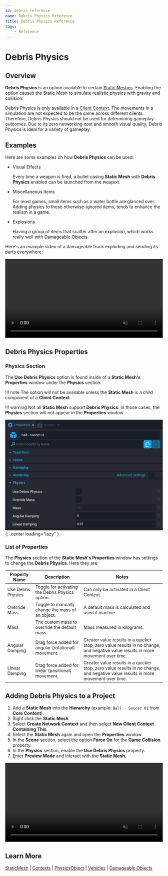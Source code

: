 ```yaml
---
id: debris_reference
name: Debris Physics Reference
title: Debris Physics Reference
tags:
    - Reference
---
```


# Debris Physics

## Overview

**Debris Physics** is an option available to certain [Static Meshes](../api/staticmesh.md). Enabling the option causes the Static Mesh to simulate realistic physics with gravity and collision.

Debris Physics is only available in a [Client Context](../api/contexts.md). The movements in a simulation are not expected to be the same across different clients. Therefore, Debris Physics should not be used for determining gameplay outcomes. Due to its zero networking cost and smooth visual quality, Debris Physics is ideal for a variety of gameplay.

## Examples

Here are some examples on how **Debris Physics** can be used:

- Visual Effects

    Every time a weapon is fired, a bullet casing **Static Mesh** with **Debris Physics** enabled can be launched from the weapon.

- Miscellaneous Items

    For most games, small items such as a water bottle are glanced over. Adding physics to these otherwise-ignored items, tends to enhance the realism in a game.

- Explosions

    Having a group of items that scatter after an explosion, which works really well with [Damageable Objects](../references/damageable_objects.md).

Here's an example video of a damageable truck exploding and sending its parts everywhere:

<div class="mt-video" style="width:100%">
    <video autoplay muted playsinline controls loop class="center" style="width:100%">
        <source src="/img/DebrisPhysics/DebrisPhysics_ExplodingCar.mp4" type="video/mp4" />
    </video>
</div>

## Debris Physics Properties

### Physics Section

The **Use Debris Physics** option is found inside of a **Static Mesh's Properties** window under the **Physics** section.

!!! note
    The option will not be available unless the **Static Mesh** is a child component of a **Client Context**.

!!! warning
    Not all **Static Mesh** support **Debris Physics**. In those cases, the **Physics** section will not appear in the **Properties** window.

![!Debris Physics](../img/DebrisPhysics/DebrisPhysics_Properties.png){: .center loading="lazy" }

### List of Properties

The **Physics** section of the **Static Mesh's Properties** window has settings to change the **Debris Physics**. Here they are:

| Property Name | Description | Notes |
| --- | --- | --- |
| Use Debris Physics | Toggle for activating the Debris Physics option. | Can only be activated in a Client Context. |
| Override Mass | Toggle to manually change the mass of an object. | A default mass is calculated and used if inactive. |
| Mass | The custom mass to override the default mass. | Mass measured in kilograms. |
| Angular Damping | Drag force added for angular (rotational) movement. | Greater value results in a quicker stop, zero value results in no change, and negative value results in more movement over time. |
| Linear Damping | Drag force added for linear (positional) movement. | Greater value results in a quicker stop, zero value results in no change, and negative value results in more movement over time. |

## Adding Debris Physics to a Project

1. Add a **Static Mesh** into the **Hierarchy** (example: `Ball - Soccer 01` from **Core Content**).
2. Right click the **Static Mesh**.
3. Select **Create Network Context** and then select **New Client Context Containing This**.
4. Select the **Static Mesh** again and open the **Properties** window.
5. In the **Scene** section, select the option **Force On** for the **Game Collision** property.
6. In the **Physics** section, enable the **Use Debris Physics** property.
7. Enter **Preview Mode** and interact with the **Static Mesh**.

<div class="mt-video" style="width:100%">
    <video autoplay muted playsinline controls loop class="center" style="width:100%">
        <source src="/img/DebrisPhysics/DebrisPhysics_Soccer.mp4" type="video/mp4" />
    </video>
</div>

## Learn More

[StaticMesh](../api/staticmesh.md) | [Contexts](../api/contexts.md) | [PhysicsObject](../api/physicsobject.md) | [Vehicles](../ref/vehicles.md) | [Damageable Objects](../references/damageable_objects.md)
